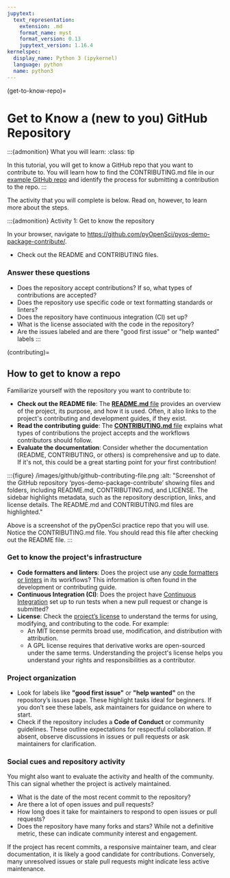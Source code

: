 ```yaml
---
jupytext:
  text_representation:
    extension: .md
    format_name: myst
    format_version: 0.13
    jupytext_version: 1.16.4
kernelspec:
  display_name: Python 3 (ipykernel)
  language: python
  name: python3
---
```


(get-to-know-repo)=
# Get to Know a (new to you) GitHub Repository

:::{admonition} What you will learn:
:class: tip

In this tutorial, you will get to know a GitHub repo that you want to contribute to. You will learn how to find the CONTRIBUTING.md file in our [example GitHub repo](https://github.com/pyOpenSci/pyos-demo-package-contribute) and identify the process for submitting a contribution to the repo.
:::

The activity that you will complete is below. Read on, however, to learn more about the steps.

:::{admonition} Activity 1: Get to know the repository

In your browser, navigate to <https://github.com/pyOpenSci/pyos-demo-package-contribute/>.

* Check out the README and CONTRIBUTING files.

### Answer these questions

* Does the repository accept contributions? If so, what types of contributions are accepted?
* Does the repository use specific code or text formatting standards or linters?
* Does the repository have continuous integration (CI) set up?
* What is the license associated with the code in the repository?
* Are the issues labeled and are there "good first issue" or "help wanted" labels 
:::

(contributing)=
## How to get to know a repo

Familiarize yourself with the repository you want to contribute to:

* **Check out the README file**: The [**README.md** file](https://github.com/pyOpenSci/pyos-demo-package-contribute/blob/main/README.md) provides an overview of the project, its purpose, and how it is used. Often, it also links to the project's contributing and development guides, if they exist.
* **Read the contributing guide**: The [**CONTRIBUTING.md** file](https://github.com/pyOpenSci/pyos-demo-package-contribute/blob/main/CONTRIBUTING.md) explains what types of contributions the project accepts and the workflows contributors should follow.
* **Evaluate the documentation**: Consider whether the documentation (README, CONTRIBUTING, or others) is comprehensive and up to date. If it's not, this could be a great starting point for your first contribution!

:::{figure} /images/github/github-contributing-file.png
:alt: "Screenshot of the GitHub repository ‘pyos-demo-package-contribute’ showing files and folders, including README.md, CONTRIBUTING.md, and LICENSE. The sidebar highlights metadata, such as the repository description, links, and license details. The README.md and CONTRIBUTING.md files are highlighted."

Above is a screenshot of the pyOpenSci practice repo that you will use. Notice the CONTRIBUTING.md file. You should read this file after checking out the README file.
:::

### Get to know the project's infrastructure

* **Code formatters and linters**: Does the project use any [code formatters or linters](https://www.pyopensci.org/python-package-guide/package-structure-code/code-style-linting-format.html#python-package-code-style-format-and-linters) in its workflows? This information is often found in the development or contributing guide.
* **Continuous Integration (CI)**: Does the project have [Continuous Integration](https://www.pyopensci.org/python-package-guide/continuous-integration/ci.html#what-is-continuous-integration) set up to run tests when a new pull request or change is submitted?
* **License**: Check the [project’s license](https://www.pyopensci.org/python-package-guide/documentation/repository-files/license-files.html) to understand the terms for using, modifying, and contributing to the code. For example:
  - An MIT license permits broad use, modification, and distribution with attribution.
  - A GPL license requires that derivative works are open-sourced under the same terms.
  Understanding the project's license helps you understand your rights and responsibilities as a contributor.

### Project organization 

* Look for labels like **"good first issue"** or **"help wanted"** on the repository’s issues page. These highlight tasks ideal for beginners. If you don’t see these labels, ask maintainers for guidance on where to start.
* Check if the repository includes a **Code of Conduct** or community guidelines. These outline expectations for respectful collaboration. If absent, observe discussions in issues or pull requests or ask maintainers for clarification.

### Social cues and repository activity

You might also want to evaluate the activity and health of the community. This can signal whether the project is actively maintained.

* What is the date of the most recent commit to the repository?
* Are there a lot of open issues and pull requests?
* How long does it take for maintainers to respond to open issues or pull requests?
* Does the repository have many forks and stars? While not a definitive metric, these can indicate community interest and engagement.

If the project has recent commits, a responsive maintainer team, and clear documentation, it is likely a good candidate for contributions. Conversely, many unresolved issues or stale pull requests might indicate less active maintenance.
